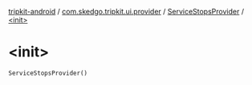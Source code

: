 [tripkit-android](../../index.md) / [com.skedgo.tripkit.ui.provider](../index.md) / [ServiceStopsProvider](index.md) / [&lt;init&gt;](./-init-.md)

# &lt;init&gt;

`ServiceStopsProvider()`